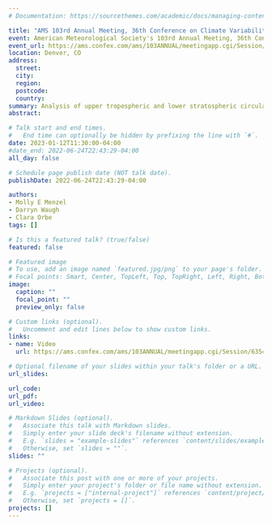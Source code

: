 ```yaml
---
# Documentation: https://sourcethemes.com/academic/docs/managing-content/

title: "AMS 103rd Annual Meeting, 36th Conference on Climate Variability and Change"
event: American Meteorological Society's 103rd Annual Meeting, 36th Conference on Climate Variability and Change
event_url: https://ams.confex.com/ams/103ANNUAL/meetingapp.cgi/Session/63543
location: Denver, CO
address:
  street:
  city:
  region:
  postcode:
  country:
summary: Analysis of upper tropospheric and lower stratospheric circulation features' response to a broad range of instantaneous CO2 forcing.
abstract:

# Talk start and end times.
#   End time can optionally be hidden by prefixing the line with `#`.
date: 2023-01-12T11:30:00-04:00
#date_end: 2022-06-24T22:43:29-04:00
all_day: false

# Schedule page publish date (NOT talk date).
publishDate: 2022-06-24T22:43:29-04:00

authors:
- Molly E Menzel
- Darryn Waugh
- Clara Orbe 
tags: []

# Is this a featured talk? (true/false)
featured: false

# Featured image
# To use, add an image named `featured.jpg/png` to your page's folder. 
# Focal points: Smart, Center, TopLeft, Top, TopRight, Left, Right, BottomLeft, Bottom, BottomRight.
image:
  caption: ""
  focal_point: ""
  preview_only: false

# Custom links (optional).
#   Uncomment and edit lines below to show custom links.
links:
- name: Video
  url: https://ams.confex.com/ams/103ANNUAL/meetingapp.cgi/Session/63543

# Optional filename of your slides within your talk's folder or a URL.
url_slides:

url_code:
url_pdf:
url_video:

# Markdown Slides (optional).
#   Associate this talk with Markdown slides.
#   Simply enter your slide deck's filename without extension.
#   E.g. `slides = "example-slides"` references `content/slides/example-slides.md`.
#   Otherwise, set `slides = ""`.
slides: ""

# Projects (optional).
#   Associate this post with one or more of your projects.
#   Simply enter your project's folder or file name without extension.
#   E.g. `projects = ["internal-project"]` references `content/project/deep-learning/index.md`.
#   Otherwise, set `projects = []`.
projects: []
---
```

